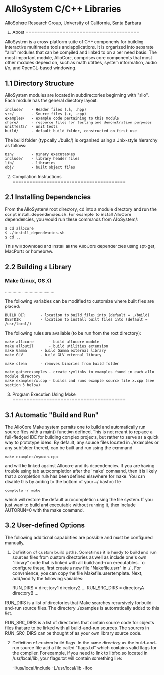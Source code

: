 # AlloSystem C/C++ Libraries

AlloSphere Research Group,
University of California, Santa Barbara


1. About
========================================

AlloSystem is a cross-platform suite of C++ components for building interactive multimedia tools and applications. It is organized into separate "allo" modules that can be compiled and linked to on a per need basis. The most important module, AlloCore, comprises core components that most other modules depend on, such as math utilities, system information, audio i/o, and OpenGL-based windowing.


1.1 Directory Structure
----------------------------------------

AlloSystem modules are located in subdirectories beginning with "allo". Each module has the general directory layout:

	include/	- Header files (.h, .hpp)
	src/		- Source files (.c, .cpp)
	examples/	- example code pertaining to this module
	share/		- resource files for testing and demonstration purposes
	unitTests/	- unit tests
	build/		- default build folder, constructed on first use

The build folder (typically ./build/) is organized using a Unix-style hierarchy as follows:

	bin/		- binary executables
	include/	- library header files
	lib/		- libraries
	obj/		- built object files



2. Compilation Instructions
========================================

2.1 Installing Dependencies
----------------------------------------
From the AlloSystem/ root directory, cd into a module directory and run the script install_dependencies.sh. For example, to install AlloCore dependencies, you would run these commands from AlloSystem/:

	$ cd allocore
	$ ./install_dependencies.sh
	$ cd ..

This will download and install all the AlloCore dependencies using apt-get, MacPorts or homebrew.


2.2 Building a Library
----------------------------------------

### Make (Linux, OS X)
........................................

The following variables can be modified to customize where built files are placed:

	BUILD_DIR		- location to build files into (default = ./build)
	DESTDIR			- location to install built files into (default = /usr/local/)

The following rules are available (to be run from the root directory):

	make allocore		- build allocore module
	make alloutil		- build utilities extension
	make Gamma		- build Gamma external library
	make GLV		- build GLV external library

	make clean		- removes binaries from build folder

	make gatherexamples	- create symlinks to examples found in each allo module directory
	make examples/x.cpp	- builds and runs example source file x.cpp (see section 3 below)



3. Program Execution Using Make
========================================

3.1 Automatic "Build and Run"
----------------------------------------
The AlloCore Make system permits one to build and automatically run source files with a main() function defined. This is not meant to replace a full-fledged IDE for building complex projects, but rather to serve as a quick way to prototype ideas. By default, any source files located in ./examples or any subfolder thereof, can be built and run using the command
	
	make examples/mymain.cpp

and will be linked against Allocore and its dependencies. If you are having trouble using tab autocompletion after the 'make' command, then it is likely that a completion rule has been defined elsewhere for make. You can disable this by adding to the bottom of your ~/.bashrc file

	complete -r make

which will restore the default autocompletion using the file system. If you just want to build and executable without running it, then include AUTORUN=0 with the make command.


3.2 User-defined Options
----------------------------------------
The following additional capabilities are possible and must be configured manually.

1. Definition of custom build paths.
Sometimes it is handy to build and run sources files from custom directories as well as include one's own "library" code that is linked with all build-and-run executables. To configure these, first create a new file "Makefile.user" in ./ . For convenience, you can copy the file Makefile.usertemplate. Next, add/modify the following variables:

	RUN_DIRS	= directory1 directory2 ...
	RUN_SRC_DIRS	= directoryA directoryB ...

RUN_DIRS is a list of directories that Make searches recursively for build-and-run source files.
The directory ./examples is automatically added to this list.

RUN_SRC_DIRS is a list of directories that contain source code for objects files that are to be linked with all build-and-run sources. The sources in RUN_SRC_DIRS can be thought of as your own library source code.

2. Definition of custom build flags.
In the same directory as the build-and-run source file add a file called "flags.txt" which contains valid flags for the compiler. For example, if you need to link to libfoo.so located in /usr/local/lib, your flags.txt will contain something like:

	-I/usr/local/include -L/usr/local/lib -lfoo

